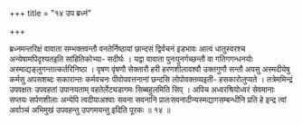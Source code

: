 +++
title = "१४ उप ब्रध्नं"

+++

ब्रध्नमन्तरिक्षं वावाता सम्भक्तवन्तौ वनतेर्निष्ठायां छान्दसं द्विर्वचनं इडभावः आत्वं धातुस्वरश्च अन्येषामपिदृश्यतइति सांहितिकोभ्या- सदीर्घः । यद्वा वावाता पुनःपुनर्गच्छन्तौ वा गतिगगन्धनयोः अस्माद्यङ्लुगन्तात्कर्तरिनिष्ठा । वृषण वृंषणौ सेक्तारौ हरी हरणशीलावश्वौ उक्तगुणौ सन्तौ अपसु अस्मदीयेषु कर्मसु अपसशब्दः सकारान्तः कर्मवचनः पीवोपवत्तनानां छन्दसि लोपोवक्तव्यइती- हसकारोलुप्यते । तत्रेममिन्द्रं उपवक्षतः उपवहतां उपानयताम् वहतेर्लेट्यडागमः सिब्बहुलमिति सिप् । अपिच अध्वरश्रियोध्वरं सेवमानाः सप्तयः सर्पणशीलाः अन्येपि त्वदीयाअश्वाः सवना सवनानि प्रातःसवनादीन्यस्मद्यागसम्बन्धीनि प्रति हे इन्द्र त्वां अर्वाञ्चं अभिमुखं उपवहन्तु उपगमयन्तु इदिति पूरकः ॥ १४ ॥